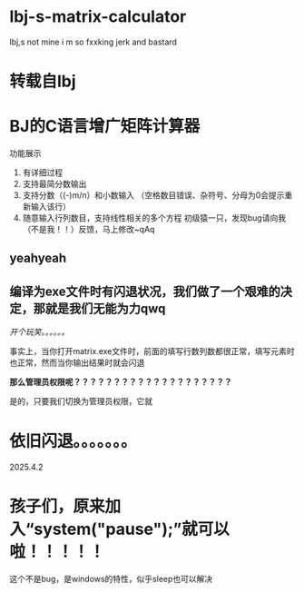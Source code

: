 # lbj-s-matrix-calculator
lbj,s not mine i m so fxxking jerk and bastard

# 转载自lbj

# BJ的C语言增广矩阵计算器

功能展示
 
1.	有详细过程
2.	支持最简分数输出
3.	支持分数（(-)m/n）和小数输入
（空格数目错误、杂符号、分母为0会提示重新输入该行）
4.	随意输入行列数目，支持线性相关的多个方程 
初级猿一只，发现bug请向我（不是我！！）反馈，马上修改~qAq

## yeahyeah

## 编译为exe文件时有闪退状况，我们做了一个艰难的决定，那就是我们无能为力qwq

*开个玩笑。。。。。。*

事实上，当你打开matrix.exe文件时，前面的填写行数列数都很正常，填写元素时也正常，然而当你输出结果时就会闪退

**那么管理员权限呢？？？？？？？？？？？？？？？？？？？？**

是的，只要我们切换为管理员权限，它就
# 依旧闪退。。。。。。。

2025.4.2

# 孩子们，原来加入“system("pause");”就可以啦！！！！！
这个不是bug，是windows的特性，似乎sleep也可以解决
